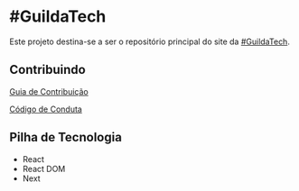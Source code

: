 # #GuildaTech

Este projeto destina-se a ser o repositório principal do site da [#GuildaTech](https://t.me/guildatech).

## Contribuindo

[Guia de Contribuição](CONTRIBUTING.md)

[Código de Conduta](CODE_OF_CONDUCT.md)

## Pilha de Tecnologia

* React
* React DOM
* Next
